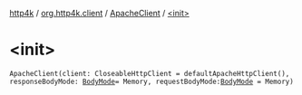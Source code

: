 [http4k](../../index.md) / [org.http4k.client](../index.md) / [ApacheClient](index.md) / [&lt;init&gt;](./-init-.md)

# &lt;init&gt;

`ApacheClient(client: CloseableHttpClient = defaultApacheHttpClient(), responseBodyMode: `[`BodyMode`](../../org.http4k.core/-body-mode/index.md)` = Memory, requestBodyMode: `[`BodyMode`](../../org.http4k.core/-body-mode/index.md)` = Memory)`